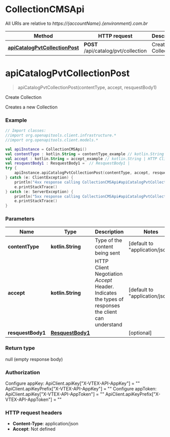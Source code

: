 # CollectionCMSApi

All URIs are relative to *https://{accountName}.{environment}.com.br*

Method | HTTP request | Description
------------- | ------------- | -------------
[**apiCatalogPvtCollectionPost**](CollectionCMSApi.md#apiCatalogPvtCollectionPost) | **POST** /api/catalog/pvt/collection | Create Collection


<a name="apiCatalogPvtCollectionPost"></a>
# **apiCatalogPvtCollectionPost**
> apiCatalogPvtCollectionPost(contentType, accept, resquestBody1)

Create Collection

Creates a new Collection

### Example
```kotlin
// Import classes:
//import org.openapitools.client.infrastructure.*
//import org.openapitools.client.models.*

val apiInstance = CollectionCMSApi()
val contentType : kotlin.String = contentType_example // kotlin.String | Type of the content being sent
val accept : kotlin.String = accept_example // kotlin.String | HTTP Client Negotiation _Accept_ Header. Indicates the types of responses the client can understand 
val resquestBody1 : ResquestBody1 =  // ResquestBody1 | 
try {
    apiInstance.apiCatalogPvtCollectionPost(contentType, accept, resquestBody1)
} catch (e: ClientException) {
    println("4xx response calling CollectionCMSApi#apiCatalogPvtCollectionPost")
    e.printStackTrace()
} catch (e: ServerException) {
    println("5xx response calling CollectionCMSApi#apiCatalogPvtCollectionPost")
    e.printStackTrace()
}
```

### Parameters

Name | Type | Description  | Notes
------------- | ------------- | ------------- | -------------
 **contentType** | **kotlin.String**| Type of the content being sent | [default to &quot;application/json&quot;]
 **accept** | **kotlin.String**| HTTP Client Negotiation _Accept_ Header. Indicates the types of responses the client can understand  | [default to &quot;application/json&quot;]
 **resquestBody1** | [**ResquestBody1**](ResquestBody1.md)|  | [optional]

### Return type

null (empty response body)

### Authorization


Configure appKey:
    ApiClient.apiKey["X-VTEX-API-AppKey"] = ""
    ApiClient.apiKeyPrefix["X-VTEX-API-AppKey"] = ""
Configure appToken:
    ApiClient.apiKey["X-VTEX-API-AppToken"] = ""
    ApiClient.apiKeyPrefix["X-VTEX-API-AppToken"] = ""

### HTTP request headers

 - **Content-Type**: application/json
 - **Accept**: Not defined

